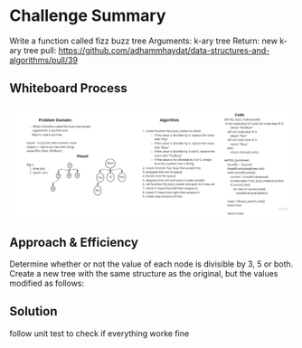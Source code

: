 
# Challenge Summary
<!-- Description of the challenge -->
Write a function called fizz buzz tree
Arguments: k-ary tree
Return: new k-ary tree
pull: https://github.com/adhammhaydat/data-structures-and-algorithms/pull/39
## Whiteboard Process
<!-- Embedded whiteboard image -->

![](../image/k-ary-tree.jpg)

## Approach & Efficiency
<!-- What approach did you take? Why? What is the Big O space/time for this approach? -->
Determine whether or not the value of each node is divisible by 3, 5 or both. Create a new tree with the same structure as the original, but the values modified as follows:
## Solution
<!-- Show how to run your code, and examples of it in action -->
follow unit test to check if
everything worke fine
